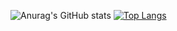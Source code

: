 ![Anurag's GitHub stats](https://github-readme-stats.vercel.app/api?username=ramirolopescanadell&show_icons=true&line_height=20&title_color=58a6ff&bg_color=0d1117&text_color=8b949e&border_color=30363d&icon_color=e34c26cf)
[![Top Langs](https://github-readme-stats.vercel.app/api/top-langs/?username=ramirolopescanadell&layout=compact&title_color=58a6ff&bg_color=0d1117&text_color=8b949e&border_color=30363d)](https://github.com/anuraghazra/github-readme-stats)

